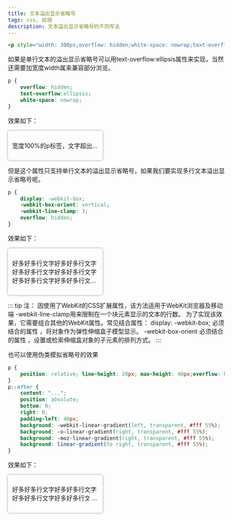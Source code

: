 ```yaml
---
title: 文本溢出显示省略号
tags: css, 前端
description: 文本溢出显示省略号的不同写法
---
```


<!-- # 文本溢出显示省略号 -->

<style>
    .ellipsis-wrap {
        box-shadow: 0 0 5px rgba(0, 0, 0, 0.4);
        padding: 10px;
        width: 200px;
        border-radius: 5px;
    }
    p.ellipsis {
        width: 100%;
        overflow: hidden;
        white-space: nowrap;
        text-overflow: ellipsis;
    }
    p.ellipsis-webkit {
        display: -webkit-box;
        -webkit-box-orient: vertical;
        -webkit-line-clamp: 3;
        overflow: hidden;
    }
    p.ellipsis-mask {
        position: relative;
        line-height: 20px;
        max-height: 40px;
        overflow: hidden;
    }
    p.ellipsis-mask::after {
        content: "...";
        width: 1em;
        position: absolute;
        bottom: 0;
        right: 0;
        padding-left: 0.5em;
        background: #fff;
    }
</style>

``` html
<p style="width: 300px;overflow: hidden;white-space: nowrap;text-overflow: ellipsis;">
```

如果是单行文本的溢出显示省略号可以用text-overflow:ellipsis属性来实现，当然还需要加宽度width属来兼容部分浏览。

``` css
p {
    overflow: hidden;
    text-overflow:ellipsis;
    white-space: nowrap;
}
```

效果如下：

<div class="ellipsis-wrap">
    <p class="ellipsis" title="宽度100%的p标签，文字超出宽度">宽度100%的p标签，文字超出宽度</p>
</div>

但是这个属性只支持单行文本的溢出显示省略号，如果我们要实现多行文本溢出显示省略号呢。

``` css
p {
    display: -webkit-box;
    -webkit-box-orient: vertical;
    -webkit-line-clamp: 3;
    overflow: hidden;
}
```

效果如下：

<div class="ellipsis-wrap">
    <p class="ellipsis-webkit" style="-webkit-box-orient:vertical;">好多好多行文字好多好多行文字好多好多行文字好多好多行文字好多好多行文字好多好多行文字好多好多行文字好多好多行文字好多好多行文字好多好多行文字好多好多行文字</p>
</div>


::: tip 注：
因使用了WebKit的CSS扩展属性，该方法适用于WebKit浏览器及移动端
-webkit-line-clamp用来限制在一个块元素显示的文本的行数。 为了实现该效果，它需要组合其他的WebKit属性。常见结合属性：
display: -webkit-box; 必须结合的属性 ，将对象作为弹性伸缩盒子模型显示。
-webkit-box-orient 必须结合的属性 ，设置或检索伸缩盒对象的子元素的排列方式。
:::

也可以使用伪类模拟省略号的效果

``` css
p {
    position: relative; line-height: 20px; max-height: 40px;overflow: hidden;
}
p::after {
    content: "...";
    position: absolute;
    bottom: 0;
    right: 0;
    padding-left: 40px;
    background: -webkit-linear-gradient(left, transparent, #fff 55%);
    background: -o-linear-gradient(right, transparent, #fff 55%);
    background: -moz-linear-gradient(right, transparent, #fff 55%);
    background: linear-gradient(to right, transparent, #fff 55%);
}
```

效果如下：

<div class="ellipsis-wrap">
    <p class="ellipsis-mask">好多好多行文字好多好多行文字好多好多行文字好多好多行文字好多好多行文字好多好多行文字好多好多行文字好多好多行文字好多好多行文字好多好多行文字好多好多行文字</p>
</div>